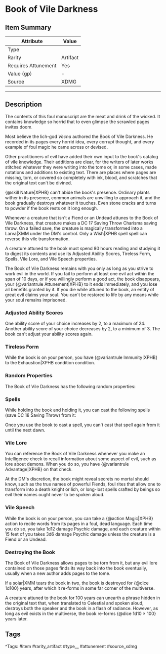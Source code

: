 # Book of Vile Darkness

## Item Summary

| Attribute            | Value                        |
|----------------------|------------------------------|
| Type                 |   |
| Rarity               | Artifact             |
| Requires Attunement  | Yes                |
| Value (gp)           | -    |
| Source               | XDMG |

---

## Description

The contents of this foul manuscript are the meat and drink of the wicked. It contains knowledge so horrid that to even glimpse the scrawled pages invites doom.

Most believe the lich-god _Vecna_ authored the Book of Vile Darkness. He recorded in its pages every horrid idea, every corrupt thought, and every example of foul magic he came across or devised.

Other practitioners of evil have added their own input to the book's catalog of vile knowledge. Their additions are clear, for the writers of later works stitched whatever they were writing into the tome or, in some cases, made notations and additions to existing text. There are places where pages are missing, torn, or covered so completely with ink, blood, and scratches that the original text can't be divined.

{@skill Nature|XPHB} can't abide the book's presence. Ordinary plants wither in its presence, common animals are unwilling to approach it, and the book gradually destroys whatever it touches. Even stone cracks and turns to powder if the book rests on it long enough.

Whenever a creature that isn't a Fiend or an Undead attunes to the Book of Vile Darkness, that creature makes a DC 17 Saving Throw Charisma saving throw. On a failed save, the creature is magically transformed into a Larva|XMM under the DM's control. Only a Wish|XPHB spell spell can reverse this vile transformation.

A creature attuned to the book must spend 80 hours reading and studying it to digest its contents and use its Adjusted Ability Scores, Tireless Form, Spells, Vile Lore, and Vile Speech properties.

The Book of Vile Darkness remains with you only as long as you strive to work evil in the world. If you fail to perform at least one evil act within the span of 10 days, or if you willingly perform a good act, the book disappears, your {@variantrule Attunement|XPHB} to it ends immediately, and you lose all benefits granted by it. If you die while attuned to the book, an entity of great evil claims your soul. You can't be restored to life by any means while your soul remains imprisoned.

### Adjusted Ability Scores

One ability score of your choice increases by 2, to a maximum of 24. Another ability score of your choice decreases by 2, to a minimum of 3. The book can't adjust your ability scores again.

### Tireless Form

While the book is on your person, you have {@variantrule Immunity|XPHB} to the Exhaustion|XPHB condition condition.

### Random Properties

The Book of Vile Darkness has the following random properties:

### Spells

While holding the book and holding it, you can cast the following spells (save DC 18 Saving Throw) from it:

Once you use the book to cast a spell, you can't cast that spell again from it until the next dawn.

### Vile Lore

You can reference the Book of Vile Darkness whenever you make an Intelligence check to recall information about some aspect of evil, such as lore about demons. When you do so, you have {@variantrule Advantage|XPHB} on that check.

At the DM's discretion, the book might reveal secrets no mortal should know, such as the true names of powerful Fiends, foul rites that allow one to transform into a death knight or lich, or long-lost spells crafted by beings so evil their names ought never to be spoken aloud.

### Vile Speech

While the book is on your person, you can take a {@action Magic|XPHB} action to recite words from its pages in a foul, dead language. Each time you do so, you take 1d12 damage Psychic damage, and each creature within 15 feet of you takes 3d6 damage Psychic damage unless the creature is a Fiend or an Undead.

### Destroying the Book

The Book of Vile Darkness allows pages to be torn from it, but any evil lore contained on those pages finds its way back into the book eventually, usually when a new author adds pages to the tome.

If a solar|XMM tears the book in two, the book is destroyed for {@dice 1d100} years, after which it re-forms in some far corner of the multiverse.

A creature attuned to the book for 100 years can unearth a phrase hidden in the original text that, when translated to Celestial and spoken aloud, destroys both the speaker and the book in a flash of radiance. However, as long as evil exists in the multiverse, the book re-forms {@dice 1d10 × 100} years later.

## Tags

^Tags: #item #rarity_artifact #type__ #attunement #source_xdmg